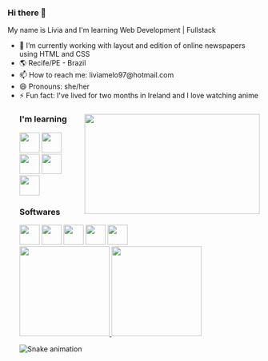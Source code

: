 ### Hi there 👋

My name is Lívia and I'm learning Web Development | Fullstack


<ul>
 <li>🔭 I’m currently working with layout and edition of online newspapers using HTML and CSS</li>
 <li>🌎 Recife/PE - Brazil</li>
 <li>📫 How to reach me: liviamelo97@hotmail.com</li>
 <li>😄 Pronouns: she/her</li>
 <li>⚡ Fun fact: I've lived for two months in Ireland and I love watching anime</li>

<!--GIF-->
<div>
<img align="right" src="https://c.tenor.com/HJTXKCtOYwgAAAAC/perfect-popcorn.gif" width="350" height="200"/>
<div>

### I'm learning

<!--HTML-->
<img src="https://cdn.jsdelivr.net/gh/devicons/devicon/icons/html5/html5-original.svg" width="40" height="40"/>
 
<!--CSS-->
<img src="https://cdn.jsdelivr.net/gh/devicons/devicon/icons/css3/css3-original.svg" width="40" height="40"/>

<!--jAVASCRIPT-->
<img src="https://cdn.jsdelivr.net/gh/devicons/devicon/icons/javascript/javascript-original.svg" width="40" height="40"/>

<!--REACT-->
<img src="https://cdn.jsdelivr.net/gh/devicons/devicon/icons/react/react-original.svg" width="40" height="40"/>

<!--ANGULAR-->
<img src="https://cdn.jsdelivr.net/gh/devicons/devicon/icons/angularjs/angularjs-original.svg" width="40" height="40"/>
          
          
### Softwares 

<!--PHOTOSHOP-->
<img src="https://cdn.jsdelivr.net/gh/devicons/devicon/icons/photoshop/photoshop-plain.svg" width="40" height="40"/>
          
<!--ILLUSTRATOR-->
<img src="https://cdn.jsdelivr.net/gh/devicons/devicon/icons/illustrator/illustrator-plain.svg" width="40" height="40"/>
 
<!--GIT-->
<img src="https://cdn.jsdelivr.net/gh/devicons/devicon/icons/git/git-original.svg" width="40" height="40"/>
          
<!--ORACLE RESPONSYS-->
<img src="https://cdn.jsdelivr.net/gh/devicons/devicon/icons/oracle/oracle-original.svg" width="40" height="40"/>
          
<!--MARKETING CLOUD SALESFORCE-->
<img src="https://cdn.jsdelivr.net/gh/devicons/devicon/icons/salesforce/salesforce-original.svg" width="40" height="40"/>
 

<div>

  <a href="https://github.com/liviamelos">
    <img height="180em" src="https://github-readme-stats.vercel.app/api/top-langs/?username=liviamelos&layout=compact&langs_count=7&theme=dracula">
    <img height="180em" src="https://github-readme-stats.vercel.app/api?           username=sliviamelos&show_icons=true&theme=dracula&include_all_commits=true&count_private=true"></a>

</div>

![Snake animation](https://github.com/liviamelos/liviamelos/blob/output/github-contribution-grid-snake.svg)



          
